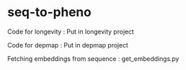 # seq-to-pheno

Code for longevity : Put in longevity project

Code for depmap : Put in depmap project

Fetching embeddings from sequence : get_embeddings.py

